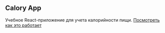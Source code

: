 ## Calory App
Учебное React-приложение для учета калорийности пищи. [Посмотреть как это работает](https://vk.com/away.php?to=https%3A%2F%2Fandrey-kor.github.io%2Ftest%2F&cc_key=)
